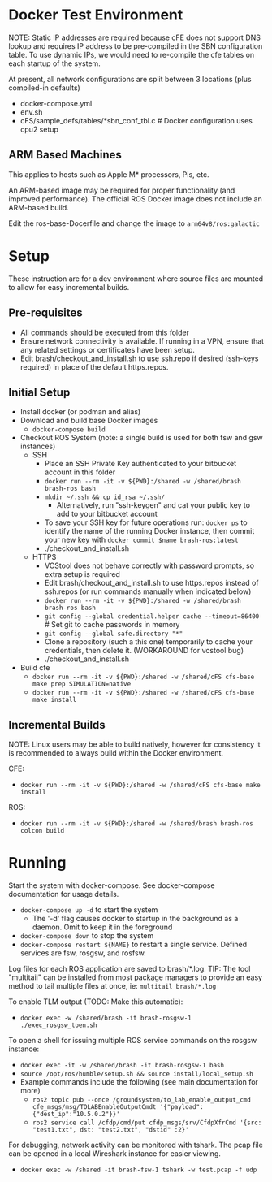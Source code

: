 # Docker Test Environment

NOTE: Static IP addresses are required because cFE does not support DNS lookup and requires IP address to be pre-compiled in the SBN configuration table.  To use dynamic IPs, we would need to re-compile the cfe tables on each startup of the system.  

At present, all network configurations are split between 3 locations (plus compiled-in defaults)
- docker-compose.yml
- env.sh
- cFS/sample_defs/tables/*sbn_conf_tbl.c  # Docker configuration uses cpu2 setup

## ARM Based Machines

This applies to hosts such as Apple M* processors, Pis, etc.

An ARM-based image may be required for proper functionality (and improved performance). The official ROS Docker image does not include an ARM-based build.

Edit the ros-base-Docerfile and change the image to `arm64v8/ros:galactic`

# Setup
These instruction are for a dev environment where source files are mounted to allow for easy incremental builds.

## Pre-requisites
- All commands should be executed from this folder
- Ensure network connectivity is available. If running in a VPN, ensure that any related settings or certificates have been setup.
- Edit brash/checkout_and_install.sh to use ssh.repo if desired (ssh-keys required) in place of the default https.repos.

## Initial Setup
- Install docker (or podman and alias)
- Download and build base Docker images
  - `docker-compose build`
- Checkout ROS System (note: a single build is used for both fsw and gsw instances)
  - SSH
    - Place an SSH Private Key authenticated to your bitbucket account in this folder
    - `docker run --rm -it -v ${PWD}:/shared -w /shared/brash brash-ros bash`
    - `mkdir ~/.ssh && cp id_rsa ~/.ssh/`
        - Alternatively, run "ssh-keygen" and cat your public key to add to your bitbucket account
    - To save your SSH key for future operations run: `docker ps` to identify the name of the running Docker instance, then commit your new key with `docker commit $name brash-ros:latest`
    - ./checkout_and_install.sh
  - HTTPS
    - VCStool does not behave correctly with password prompts, so extra setup is required
    - Edit brash/checkout_and_install.sh to use https.repos instead of ssh.repos (or run commands manually when indicated below)
    - `docker run --rm -it -v ${PWD}:/shared -w /shared/brash brash-ros bash`
    - `git config --global credential.helper cache --timeout=86400`    # Set git to cache passwords in memory
    - `git config --global safe.directory "*"`
    - Clone a repository (such a this one) temporarily to cache your credentials, then delete it. (WORKAROUND for vcstool bug)
    - ./checkout_and_install.sh
- Build cfe
  - `docker run --rm -it -v ${PWD}:/shared -w /shared/cFS cfs-base make prep SIMULATION=native`
  - `docker run --rm -it -v ${PWD}:/shared -w /shared/cFS cfs-base make install`

## Incremental Builds
NOTE: Linux users may be able to build natively, however for consistency it is recommended to always build within the Docker environment.

CFE:
- `docker run --rm -it -v ${PWD}:/shared -w /shared/cFS cfs-base make install`
  
ROS:
- `docker run --rm -it -v ${PWD}:/shared -w /shared/brash brash-ros colcon build`
    
# Running

Start the system with docker-compose.  See docker-compose documentation for usage details.
- `docker-compose up -d` to start the system
  - The '-d' flag causes docker to startup in the background as a daemon. Omit to keep it in the foreground
- `docker-compose down` to stop the system
- `docker-compose restart ${NAME}` to restart a single service. Defined services are fsw, rosgsw, and rosfsw.

Log files for each ROS application are saved to brash/*.log. TIP: The tool "multitail" can be installed from most package managers to provide an easy method to tail multiple files at once, ie: `multitail brash/*.log`

To enable TLM output (TODO: Make this automatic):
- `docker exec -w /shared/brash -it brash-rosgsw-1 ./exec_rosgsw_toen.sh`

To open a shell for issuing multiple ROS service commands on the rosgsw instance:
- `docker exec -it -w /shared/brash -it brash-rosgsw-1 bash`
- `source /opt/ros/humble/setup.sh && source install/local_setup.sh`
- Example commands include the following (see main documentation for more)
  - `ros2 topic pub --once /groundsystem/to_lab_enable_output_cmd cfe_msgs/msg/TOLABEnableOutputCmdt '{"payload":{"dest_ip":"10.5.0.2"}}'`
  - `ros2 service call /cfdp/cmd/put cfdp_msgs/srv/CfdpXfrCmd '{src: "test1.txt", dst: "test2.txt", "dstid" :2}'`
  

For debugging, network activity can be monitored with tshark. The pcap file can be opened in a local Wireshark instance for easier viewing.
- `docker exec -w /shared -it brash-fsw-1 tshark -w test.pcap -f udp`
